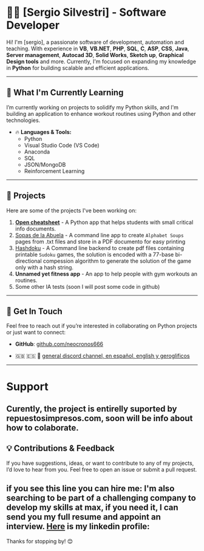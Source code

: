 # 👨‍💻 [Sergio Silvestri] - Software Developer

Hi! I'm [sergio], a passionate software of development, automation and teaching. With experience in **VB**, **VB.NET**, **PHP**, **SQL**, **C**, **ASP**, **CSS**, **Java**, **Server management**, **Autocad 3D**, **Solid Works**, **Sketch up**, **Graphical Design tools** and more.
Currently, I'm focused on expanding my knowledge in **Python** for building scalable and efficient applications.

---

## 🧠 What I'm Currently Learning

I’m currently working on projects to solidify my Python skills, and I'm building an application to enhance workout routines using Python and other technologies.

- 🔥 **Languages & Tools:**
  - Python
  - Visual Studio Code (VS Code)
  - Anaconda
  - SQL
  - JSON/MongoDB
  - Reinforcement Learning
  

---

## 📂 Projects

Here are some of the projects I've been working on:

1. [**Open cheatsheet**](https://github.com/neocronos666/open_cheatsheet) - A Python app that helps students with small critical info documents.
2. [Sopas de la Abuela](https://github.com/neocronos666/sopas_de_la_abuela) - A command line app to create `Alphabet Soups` pages from .txt files and store in a PDF documento for easy printing
3. [Hashdoku](https://github.com/neocronos666/hashdoku) - A Command line backend to create pdf files containing  printable `Sudoku` games, the solution is encoded with a 77-base bi-directional compession algorithm to generate the solution of the game only with a hash string.
4. **Unnamed yet fitness app** - An app to help people with gym workouts an routines.
5. Some other IA tests (soon I will post some code in github)
   
---

## 👥 Get In Touch

Feel free to reach out if you’re interested in collaborating on Python projects or just want to connect:


- **GitHub**: [github.com/neocronos666](https://github.com/neocronos666)

- 🇬🇧 🇪🇸 🤯 [general discord channel, en español, english y geroglificos](https://discord.gg/gR7suJwP)

---
# Support 
Curently, the project is entirelly suported by repuestosimpresos.com, soon will be info about how to colaborate.
---
## 💡 Contributions & Feedback

If you have suggestions, ideas, or want to contribute to any of my projects, I’d love to hear from you. Feel free to open an issue or submit a pull request.

**if you see this line you can hire me:** I'm also searching to be part of a challenging company to develop my skills at max, if you need it, I can send you my full resume and appoint an interview. [Here](https://www.linkedin.com/in/29994135/) is my linkedin profile: 
---

Thanks for stopping by! 😊



